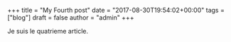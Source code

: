 +++
title = "My Fourth post"
date = "2017-08-30T19:54:02+00:00"
tags = ["blog"]
draft = false
author = "admin"
+++

Je suis le quatrieme article.